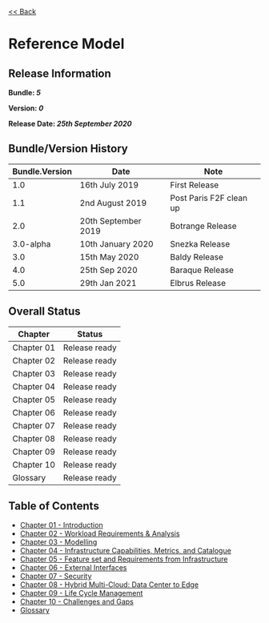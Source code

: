[<< Back](https://cntt-n.github.io/CNTT/)
# Reference Model

<!--<p><span style="color: #ff0000;"><strong>** Note:</strong> This is a live (not released) document and is being updated regularly.</span></p>-->

## Release Information
**Bundle: _5_**

**Version: _0_**

**Release Date: _25th September 2020_**

## Bundle/Version History

| Bundle.Version    | Date                  | Note
| ---               | ---                   | ---                       |
| 1.0               | 16th July 2019        | First Release             |
| 1.1               | 2nd August 2019       | Post Paris F2F clean up   |
| 2.0               | 20th September 2019   | Botrange Release          |
| 3.0-alpha         | 10th January 2020     | Snezka Release            |
| 3.0               | 15th May 2020         | Baldy Release             |
| 4.0               | 25th Sep 2020         | Baraque Release           |
| 5.0               | 29th Jan 2021         | Elbrus Release           |


## Overall Status

| Chapter | Status |
| --- | --- |
| Chapter 01 | Release ready |
| Chapter 02 | Release ready |
| Chapter 03 | Release ready |
| Chapter 04 | Release ready |
| Chapter 05 | Release ready |
| Chapter 06 | Release ready |
| Chapter 07 | Release ready |
| Chapter 08 | Release ready |
| Chapter 09 | Release ready |
| Chapter 10 | Release ready |
| Glossary | Release ready|

## Table of Contents
* [Chapter 01 - Introduction](chapters/chapter01.md)
* [Chapter 02 - Workload Requirements & Analysis](chapters/chapter02.md)
* [Chapter 03 - Modelling](chapters/chapter03.md)
* [Chapter 04 - Infrastructure Capabilities, Metrics, and Catalogue](chapters/chapter04.md)
* [Chapter 05 - Feature set and Requirements from Infrastructure](chapters/chapter05.md)
* [Chapter 06 - External Interfaces](chapters/chapter06.md)
* [Chapter 07 - Security](chapters/chapter07.md)
* [Chapter 08 - Hybrid Multi-Cloud: Data Center to Edge](chapters/chapter08.md)
* [Chapter 09 - Life Cycle Management](chapters/chapter09.md)
* [Chapter 10 - Challenges and Gaps](chapters/chapter10.md)
* [Glossary](../common/glossary.md)
